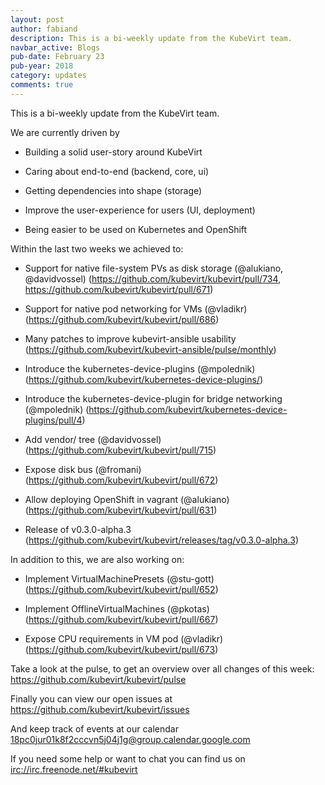 ```yaml
---
layout: post
author: fabiand
description: This is a bi-weekly update from the KubeVirt team.
navbar_active: Blogs
pub-date: February 23
pub-year: 2018
category: updates
comments: true
---
```


This is a bi-weekly update from the KubeVirt team.

We are currently driven by

-   Building a solid user-story around KubeVirt

-   Caring about end-to-end (backend, core, ui)

-   Getting dependencies into shape (storage)

-   Improve the user-experience for users (UI, deployment)

-   Being easier to be used on Kubernetes and OpenShift

<!-- more -->

Within the last two weeks we achieved to:

-   Support for native file-system PVs as disk storage (@alukiano,
    @davidvossel) (<https://github.com/kubevirt/kubevirt/pull/734>,
    <https://github.com/kubevirt/kubevirt/pull/671>)

-   Support for native pod networking for VMs (@vladikr)
    (<https://github.com/kubevirt/kubevirt/pull/686>)

-   Many patches to improve kubevirt-ansible usability
    (<https://github.com/kubevirt/kubevirt-ansible/pulse/monthly>)

-   Introduce the kubernetes-device-plugins (@mpolednik)
    (<https://github.com/kubevirt/kubernetes-device-plugins/>)

-   Introduce the kubernetes-device-plugin for bridge networking
    (@mpolednik)
    (<https://github.com/kubevirt/kubernetes-device-plugins/pull/4>)

-   Add vendor/ tree (@davidvossel)
    (<https://github.com/kubevirt/kubevirt/pull/715>)

-   Expose disk bus (@fromani)
    (<https://github.com/kubevirt/kubevirt/pull/672>)

-   Allow deploying OpenShift in vagrant (@alukiano)
    (<https://github.com/kubevirt/kubevirt/pull/631>)

-   Release of v0.3.0-alpha.3
    (<https://github.com/kubevirt/kubevirt/releases/tag/v0.3.0-alpha.3>)

In addition to this, we are also working on:

-   Implement VirtualMachinePresets (@stu-gott)
    (<https://github.com/kubevirt/kubevirt/pull/652>)

-   Implement OfflineVirtualMachines (@pkotas)
    (<https://github.com/kubevirt/kubevirt/pull/667>)

-   Expose CPU requirements in VM pod (@vladikr)
    (<https://github.com/kubevirt/kubevirt/pull/673>)

Take a look at the pulse, to get an overview over all changes of this
week: <https://github.com/kubevirt/kubevirt/pulse>

Finally you can view our open issues at
<https://github.com/kubevirt/kubevirt/issues>

And keep track of events at our calendar
[18pc0jur01k8f2cccvn5j04j1g@group.calendar.google.com](https://calendar.google.com/calendar/embed?src=18pc0jur01k8f2cccvn5j04j1g@group.calendar.google.com)

If you need some help or want to chat you can find us on
<irc://irc.freenode.net/#kubevirt>
